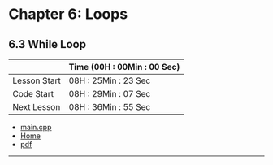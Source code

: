 # Chapter 6: Loops

## 6.3 While Loop

||Time (00H : 00Min : 00 Sec)|
|-|-|
 |Lesson Start           | 08H : 25Min : 23 Sec |  
 |Code Start             | 08H : 29Min : 07 Sec |  
 |Next Lesson            | 08H : 36Min : 55 Sec | 
* [main.cpp](./main.cpp)
* [Home](/README.md)
* [pdf]()

---
